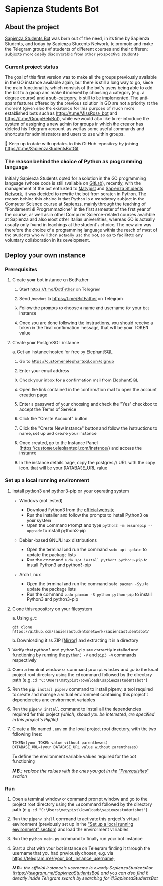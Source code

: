 # Sapienza Students Bot

## About the project

[Sapienza Students Bot](https://t.me/SapienzaStudentsBot) was born out of the need, in its time by Sapienza Students, and today by Sapienza Students Network, to promote and make the Telegram groups of students of different courses and their different subjects more easily discoverable from other prospective students

### Current project status

The goal of this first version was to make all the groups previously available in the GO instance available again, but there is still a long way to go, since the main functionality, which consists of the bot's users being able to add the bot to a group and make it indexed by choosing a category (e.g. a degree course) and a sub-category, is still to be implemented. The anti-spam features offered by the previous solution in GO are not a priority at the moment (given also the existence for this purpose of much more established bots such as https://t.me/MissRose_bot and https://t.me/GroupHelpBot), while we would also like to re-introduce the system of assigning a new admin for groups in which the creator has deleted his Telegram account; as well as some useful commands and shortcuts for administrators and users to use within groups.

🔔 Keep up to date with updates to this GitHub repository by joining https://t.me/SapienzaStudentsBotGit

### The reason behind the choice of Python as programming language

Initially Sapienza Students opted for a solution in the GO programming language (whose code is still available on [GitLab](https://gitlab.com/sapienzastudents/antispam-telegram-bot)), recently, with the management of the bot entrusted to [Matypist](https://github.com/matypist) and [Sapienza Students Network](https://github.com/sapienzastudentsnetwork), it was decided to rewrite the bot from scratch in Python. The reason behind this choice is that Python is a mandatory subject in the Computer Science course at Sapienza, mainly through the teaching of "Fondamenti di Programmazione" in the first  semester of the first year of the course, as well as in other Computer Science-related courses available at Sapienza and also most other Italian universities, whereas GO is actually usually only found in teachings at the student's choice. The new aim was therefore the choice of a programming language within the reach of most of the students who will then actually use the bot, so as to facilitate any voluntary collaboration in its development.

## Deploy your own instance

### Prerequisites

1. Create your bot instance on BotFather

    1. Start https://t.me/BotFather on Telegram

    2. Send `/newbot` to https://t.me/BotFather on Telegram

    3. Follow the prompts to choose a name and username for your bot instance

    4. Once you are done following the instructions, you should receive a token in the final confirmation message, that will be your TOKEN value

2. Create your PostgreSQL instance

   a. Get an instance hosted for free by ElephantSQL

      1. Go to https://customer.elephantsql.com/signup

      2. Enter your email address

      3. Check your inbox for a confirmation mail from ElephantSQL

      4. Open the link contained in the confirmation mail to open the account creation page

      5. Enter a password of your choosing and check the "Yes" checkbox to accept the Terms of Service

      6. Click the "Create Account" button

      7. Click the "Create New Instance" button and follow the instructions to name, set up and create your instance

      8. Once created, go to the Instance Panel (https://customer.elephantsql.com/instance/) and access the instance

      9. In the instance details page, copy the postgres:// URL with the copy icon, that will be your DATABASE_URL value
      
### Set up a local running environment

1. Install python3 and python3-pip on your operating system

   - Windows (not tested)

     - Download Python3 from the [official website](https://www.python.org/downloads/windows/)
     - Run the installer and follow the prompts to install Python3 on your system
     - Open the Command Prompt and type `python3 -m ensurepip --upgrade` to install python3-pip
   
   - Debian-based GNU/Linux distributions

     - Open the terminal and run the command `sudo apt update` to update the package lists
     - Run the command `sudo apt install python3 python3-pip` to install Python3 and python3-pip

   - Arch Linux

     - Open the terminal and run the command `sudo pacman -Syu` to update the package lists
     - Run the command `sudo pacman -S python python-pip` to install Python3 and python3-pip

2. Clone this repository on your filesystem

   a. Using `git`:
    ```
    git clone https://github.com/sapienzastudentsnetwork/sapienzastudentsbot/
    ```
   
   b. Downloading it as ZIP [[Mirror]](https://github.com/sapienzastudentsnetwork/sapienzastudentsbot/archive/refs/heads/main.zip) and extracting it in a directory

3. Verify that python3 and python3-pip are correctly installed and functioning by running the `python3 -V` and `pip3 -V` commands respectively

4. Open a terminal window or command prompt window and go to the local project root directory using the `cd` command followed by the directory path (e.g. `cd "C:\Users\matypist\Downloads\sapienzastudentsbot"`)

5. Run the `pip install pipenv` command to install pipenv, a tool required to create and manage a virtual environment containing this project's dependencies and environment variables 

6. Run the `pipenv install` command to install all the dependencies required for this project _(which, should you be interested, are specified in this project's Pipfile)_

7. Create a file named `.env` on the local project root directory, with the two following lines:
   ```
   TOKEN=(your TOKEN value without parentheses)
   DATABASE_URL=(your DATABASE_URL value without parentheses)
   ```
   
   To define the environment variable values required for the bot functioning

   _**N.B.:** replace the values with the ones you got in the ["Prerequisites" section](https://github.com/sapienzastudentsnetwork/sapienzastudentsbot#prerequisites)_

### Run

1. Open a terminal window or command prompt window and go to the project root directory using the `cd` command followed by the directory path (e.g. `cd "C:\Users\matypist\Downloads\sapienzastudentsbot"`)

2. Run the `pipenv shell` command to activate this project's virtual environment (previously set up in the ["Set up a local running environment" section](https://github.com/sapienzastudentsnetwork/sapienzastudentsbot/blob/main/README.md#set-up-a-local-running-environment)) and load the environment variables

3. Run the `python main.py` command to finally run your bot instance

4. Start a chat with your bot instance on Telegram finding it through the username that you had previously chosen, e.g. via https://telegram.me/(your_bot_instance_username)
   
   _**N.B.:** the official instance's username is exactly SapienzaStudentsBot (https://telegram.me/SapienzaStudentsBot) and you can also find it directly inside Telegram search by searching for @SapienzaStudentsBot_